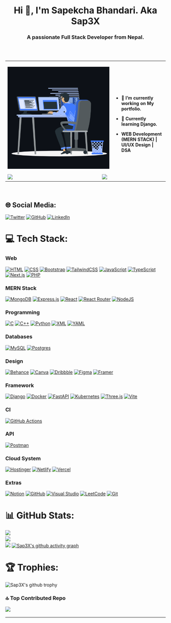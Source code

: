 <h1 align="center">Hi 👋, I'm Sapekcha Bhandari. Aka Sap3X</h1>
<h3 align="center">A passionate Full Stack Developer from Nepal.</h3>

<br><br>
<table align="center" cellspacing="0" cellpadding="0" style="border: none;">
    <tr>
        <th>
            <p align="center"><img src="animation.gif" width="500" alt="animation.gif"></p>
<img src="https://user-images.githubusercontent.com/73097560/115834477-dbab4500-a447-11eb-908a-139a6edaec5c.gif">
            <img align='left' src="https://media.giphy.com/media/M9gbBd9nbDrOTu1Mqx/giphy.gif" width="290">
        </th>
<th align='left'>
<br>


- 🔭 I’m currently working on My portfolio.
            
- 🌱 Currently learning Django.

- WEB Development (MERN STACK) | UI/UX Design | DSA 

</th>
    </tr>
</table>
<br>

## 🌐 Social Media:
[![Twitter](https://img.shields.io/badge/Twitter-%231DA1F2.svg?style=for-the-badge&logo=Twitter&logoColor=white)](https://x.com/_Sap3x_)
[![GitHub](https://img.shields.io/badge/GitHub-%23121011.svg?style=for-the-badge&logo=github&logoColor=white)](https://github.com/Sap3X)
[![LinkedIn](https://custom-icon-badges.demolab.com/badge/LinkedIn-0A66C2.svg?style=for-the-badge&logo=linkedin-white&logoColor=fff)](https://linkedin.com/in/sapekcha-bhandari)


# 💻 Tech Stack:
### Web
[![HTML](https://img.shields.io/badge/HTML-%23E34F26.svg?style=for-the-badge&logo=html5&logoColor=white)](#)
[![CSS](https://img.shields.io/badge/CSS-639.svg?style=for-the-badge&logo=css&logoColor=fff)](#)
[![Bootstrap](https://img.shields.io/badge/Bootstrap-7952B3.svg?style=for-the-badge&logo=bootstrap&logoColor=fff)](#)
[![TailwindCSS](https://img.shields.io/badge/Tailwind%20CSS-%2338B2AC.svg?style=for-the-badge&logo=tailwind-css&logoColor=white)](#)
[![JavaScript](https://img.shields.io/badge/JavaScript-F7DF1E.svg?style=for-the-badge&logo=javascript&logoColor=000)](#)
[![TypeScript](https://img.shields.io/badge/TypeScript-3178C6.svg?style=for-the-badge&logo=typescript&logoColor=fff)](#)
[![Next.js](https://img.shields.io/badge/Next.js-black.svg?style=for-the-badge&logo=next.js&logoColor=white)](#)
[![PHP](https://img.shields.io/badge/php-%23777BB4.svg?style=for-the-badge&logo=php&logoColor=white)](#)

### MERN Stack
[![MongoDB](https://img.shields.io/badge/MongoDB-%234ea94b.svg?style=for-the-badge&logo=mongodb&logoColor=white)](#)
[![Express.js](https://img.shields.io/badge/Express.js-%23404d59.svg?style=for-the-badge&logo=express&logoColor=%2361DAFB)](#)
[![React](https://img.shields.io/badge/React-%2320232a.svg?style=for-the-badge&logo=react&logoColor=%2361DAFB)](#)
[![React Router](https://img.shields.io/badge/React_Router-CA4245.svg?style=for-the-badge&logo=react-router&logoColor=white)](#)
[![NodeJS](https://img.shields.io/badge/Node.js-6DA55F.svg?style=for-the-badge&logo=node.js&logoColor=white)](#)

### Programming
[![C](https://img.shields.io/badge/C-00599C.svg?style=for-the-badge&logo=c&logoColor=white)](#)
[![C++](https://img.shields.io/badge/C++-%2300599C.svg?style=for-the-badge&logo=c%2B%2B&logoColor=white)](#)
[![Python](https://img.shields.io/badge/Python-3776AB.svg?style=for-the-badge&logo=python&logoColor=fff)](#)
[![XML](https://img.shields.io/badge/XML-767C52.svg?style=for-the-badge&logo=xml&logoColor=fff)](#)
[![YAML](https://img.shields.io/badge/YAML-CB171E.svg?style=for-the-badge&logo=yaml&logoColor=fff)](#)

### Databases
[![MySQL](https://img.shields.io/badge/mysql-%2300f.svg?style=for-the-badge&logo=mysql&logoColor=white)](#)
[![Postgres](https://img.shields.io/badge/Postgres-%23316192.svg?style=for-the-badge&logo=postgresql&logoColor=white)](#)

### Design
[![Behance](https://img.shields.io/badge/Behance-0054F7.svg?style=for-the-badge&logo=behance&logoColor=white)](#)
[![Canva](https://img.shields.io/badge/Canva-%2300C4CC.svg?style=for-the-badge&logo=Canva&logoColor=white)](#)
[![Dribbble](https://img.shields.io/badge/Dribbble-EA4C89.svg?style=for-the-badge&logo=dribbble&logoColor=white)](#)
[![Figma](https://img.shields.io/badge/Figma-F24E1E.svg?style=for-the-badge&logo=figma&logoColor=white)](#)
[![Framer](https://img.shields.io/badge/Framer-05F.svg?style=for-the-badge&logo=framer&logoColor=fff)](#)

### Framework
[![Django](https://img.shields.io/badge/Django-%23092E20.svg?style=for-the-badge&logo=django&logoColor=white)](#)
[![Docker](https://img.shields.io/badge/Docker-2496ED.svg?style=for-the-badge&logo=docker&logoColor=fff)](#)
[![FastAPI](https://img.shields.io/badge/FastAPI-009485.svg?style=for-the-badge&logo=fastapi&logoColor=white)](#)
[![Kubernetes](https://img.shields.io/badge/Kubernetes-326CE5.svg?style=for-the-badge&logo=kubernetes&logoColor=fff)](#)
[![Three.js](https://img.shields.io/badge/Three.js-000.svg?style=for-the-badge&logo=threedotjs&logoColor=fff)](#)
[![Vite](https://img.shields.io/badge/Vite-646CFF.svg?style=for-the-badge&logo=vite&logoColor=fff)](#)

### CI
[![GitHub Actions](https://img.shields.io/badge/GitHub_Actions-2088FF.svg?style=for-the-badge&logo=github-actions&logoColor=white)](#)

### API
[![Postman](https://img.shields.io/badge/Postman-FF6C37.svg?style=for-the-badge&logo=postman&logoColor=white)](#)

### Cloud System
[![Hostinger](https://img.shields.io/badge/Hostinger-673DE6.svg?style=for-the-badge&logo=hostinger&logoColor=fff)](#)
[![Netlify](https://img.shields.io/badge/Netlify-%23000000.svg?style=for-the-badge&logo=netlify&logoColor=#00C7B7)](#)
[![Vercel](https://img.shields.io/badge/Vercel-%23000000.svg?style=for-the-badge&logo=vercel&logoColor=white)](#)

### Extras
[![Notion](https://img.shields.io/badge/Notion-000.svg?style=for-the-badge&logo=notion&logoColor=fff)](#)
[![GitHub](https://img.shields.io/badge/github-%23121011.svg?style=for-the-badge&logo=github&logoColor=white)](#)
[![Visual Studio](https://img.shields.io/badge/Visual%20Studio-5C2D91.svg?style=for-the-badge&logo=visual-studio&logoColor=white)](#)
[![LeetCode](https://img.shields.io/badge/LeetCode-000000.svg?style=for-the-badge&logo=LeetCode&logoColor=#d16c06)](#)
[![Git](https://img.shields.io/badge/Git-F05032.svg?style=for-the-badge&logo=git&logoColor=fff)](#)

# 📊 GitHub Stats:
![](https://github-readme-stats.vercel.app/api?username=Sap3X&theme=dark&hide_border=false&include_all_commits=false&count_private=false)<br/>
![](https://github-readme-streak-stats.herokuapp.com/?user=Sap3X&theme=dark&hide_border=false)<br/>
![](https://github-readme-stats.vercel.app/api/top-langs/?username=Sap3X&theme=dark&hide_border=false&include_all_commits=false&count_private=false&layout=compact)
[![Sap3X's github activity graph](https://github-readme-activity-graph.vercel.app/graph?username=Sap3X&theme=react-dark)](https://github.com/Sap3X/github-readme-activity-graph)


# 🏆 Trophies:
![Sap3X's github trophy](https://github-profile-trophy.vercel.app/?username=sap3x)<br>


### 🔝 Top Contributed Repo
![](https://github-contributor-stats.vercel.app/api?username=Sap3X&limit=5&theme=tokyonight&combine_all_yearly_contributions=true)


------
